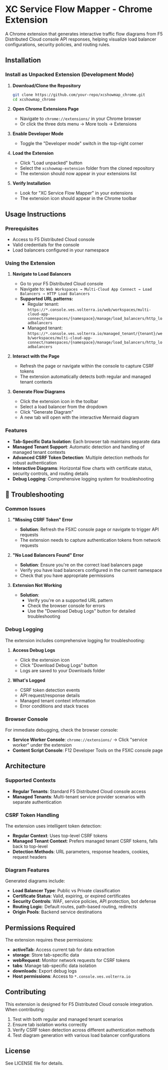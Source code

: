 # XC Service Flow Mapper - Chrome Extension

A Chrome extension that generates interactive traffic flow diagrams from F5 Distributed Cloud console API responses, helping visualize load balancer configurations, security policies, and routing rules.

## Installation

### Install as Unpacked Extension (Development Mode)

1. **Download/Clone the Repository**

   ```bash
   git clone https://github.com/your-repo/xcshowmap_chrome.git
   cd xcshowmap_chrome
   ```

2. **Open Chrome Extensions Page**
   - Navigate to `chrome://extensions/` in your Chrome browser
   - Or click the three dots menu → More tools → Extensions

3. **Enable Developer Mode**
   - Toggle the "Developer mode" switch in the top-right corner

4. **Load the Extension**
   - Click "Load unpacked" button
   - Select the `xcshowmap-extension` folder from the cloned repository
   - The extension should now appear in your extensions list

5. **Verify Installation**
   - Look for "XC Service Flow Mapper" in your extensions
   - The extension icon should appear in the Chrome toolbar

## Usage Instructions

### Prerequisites

- Access to F5 Distributed Cloud console
- Valid credentials for the console
- Load balancers configured in your namespace

### Using the Extension

1. **Navigate to Load Balancers**
   - Go to your F5 Distributed Cloud console
   - Navigate to: `Web Workspaces → Multi-Cloud App Connect → Load Balancers → HTTP Load Balancers`
   - **Supported URL patterns:**
     - Regular tenant: `https://*.console.ves.volterra.io/web/workspaces/multi-cloud-app-connect/namespaces/{namespace}/manage/load_balancers/http_loadbalancers`
     - Managed tenant: `https://*.console.ves.volterra.io/managed_tenant/{tenant}/web/workspaces/multi-cloud-app-connect/namespaces/{namespace}/manage/load_balancers/http_loadbalancers`

2. **Interact with the Page**
   - Refresh the page or navigate within the console to capture CSRF tokens
   - The extension automatically detects both regular and managed tenant contexts

3. **Generate Flow Diagrams**
   - Click the extension icon in the toolbar
   - Select a load balancer from the dropdown
   - Click "Generate Diagram"
   - A new tab will open with the interactive Mermaid diagram

### Features

- **Tab-Specific Data Isolation**: Each browser tab maintains separate data
- **Managed Tenant Support**: Automatic detection and handling of managed tenant contexts
- **Advanced CSRF Token Detection**: Multiple detection methods for robust authentication
- **Interactive Diagrams**: Horizontal flow charts with certificate status, security controls, and routing details
- **Debug Logging**: Comprehensive logging system for troubleshooting

## 🔧 Troubleshooting

### Common Issues

1. **"Missing CSRF Token" Error**
   - **Solution**: Refresh the F5XC console page or navigate to trigger API requests
   - The extension needs to capture authentication tokens from network requests

2. **"No Load Balancers Found" Error**
   - **Solution**: Ensure you're on the correct load balancers page
   - Verify you have load balancers configured in the current namespace
   - Check that you have appropriate permissions

3. **Extension Not Working**
   - **Solution**:
     - Verify you're on a supported URL pattern
     - Check the browser console for errors
     - Use the "Download Debug Logs" button for detailed troubleshooting

### Debug Logging

The extension includes comprehensive logging for troubleshooting:

1. **Access Debug Logs**
   - Click the extension icon
   - Click "Download Debug Logs" button
   - Logs are saved to your Downloads folder

2. **What's Logged**
   - CSRF token detection events
   - API request/response details
   - Managed tenant context information
   - Error conditions and stack traces

### Browser Console

For immediate debugging, check the browser console:

- **Service Worker Console**: `chrome://extensions/` → Click "service worker" under the extension
- **Content Script Console**: F12 Developer Tools on the F5XC console page

## Architecture

### Supported Contexts

- **Regular Tenants**: Standard F5 Distributed Cloud console access
- **Managed Tenants**: Multi-tenant service provider scenarios with separate authentication

### CSRF Token Handling

The extension uses intelligent token detection:

- **Regular Context**: Uses top-level CSRF tokens
- **Managed Tenant Context**: Prefers managed tenant CSRF tokens, falls back to top-level
- **Detection Methods**: URL parameters, response headers, cookies, request headers

### Diagram Features

Generated diagrams include:

- **Load Balancer Type**: Public vs Private classification
- **Certificate Status**: Valid, expiring, or expired certificates
- **Security Controls**: WAF, service policies, API protection, bot defense
- **Routing Logic**: Default routes, path-based routing, redirects
- **Origin Pools**: Backend service destinations

## Permissions Required

The extension requires these permissions:

- **activeTab**: Access current tab for data extraction
- **storage**: Store tab-specific data
- **webRequest**: Monitor network requests for CSRF tokens
- **tabs**: Manage tab-specific data isolation
- **downloads**: Export debug logs
- **Host permissions**: Access to `*.console.ves.volterra.io`

## Contributing

This extension is designed for F5 Distributed Cloud console integration. When contributing:

1. Test with both regular and managed tenant scenarios
2. Ensure tab isolation works correctly
3. Verify CSRF token detection across different authentication methods
4. Test diagram generation with various load balancer configurations

## License

See LICENSE file for details.
